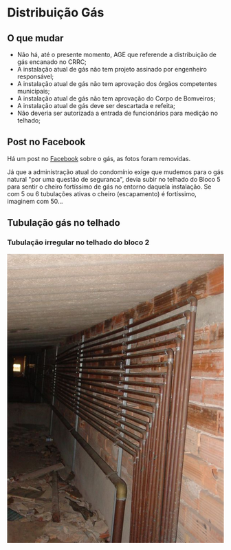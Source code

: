 # Distribuição Gás
  
## O que mudar

- Não há, até o presente momento, AGE que referende a distribuição de gás encanado no CRRC;
- A instalação atual de gás não tem projeto assinado por engenheiro responsável;
- A instalação atual de gás não tem aprovação dos órgãos competentes municipais;
- A instalação atual de gás não tem aprovação do Corpo de Bomveiros;
- A instalação atual de gás deve ser descartada e refeita;
- Não deveria ser autorizada a entrada de funcionários para medição no telhado;

## Post no Facebook

Há um post no [Facebook](https://www.facebook.com/groups/544636398932673/) sobre o gás, as fotos foram removidas.

Já que a administração atual do condomínio exige que mudemos para o gás natural "por uma questão de seguranca", devia subir no telhado do Bloco 5 para sentir o cheiro fortíssimo de gás no entorno daquela instalação. Se com 5 ou 6 tubulações ativas o cheiro (escapamento) é fortíssimo, imaginem com 50...

## Tubulação gás no telhado

### Tubulação irregular no telhado do bloco 2
![tubos gás no telhado bloco 2](/img/gas-b2-laje1.jpg)



